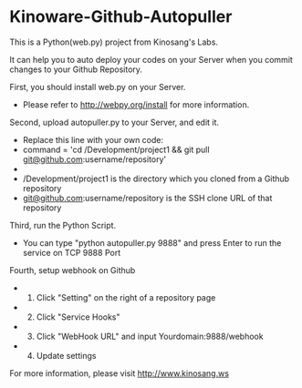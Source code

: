 Kinoware-Github-Autopuller
========

This is a Python(web.py) project from Kinosang's Labs.

It can help you to auto deploy your codes on your Server when you commit changes to your Github Repository.

First, you should install web.py on your Server.
  * Please refer to http://webpy.org/install for more information.

Second, upload autopuller.py to your Server, and edit it.
  * Replace this line with your own code:
  * command = 'cd /Development/project1 && git pull git@github.com:username/repository'
  * 
  * /Development/project1 is the directory which you cloned from a Github repository
  * git@github.com:username/repository is the SSH clone URL of that repository

Third, run the Python Script.
  * You can type "python autopuller.py 9888" and press Enter to run the service on TCP 9888 Port

Fourth, setup webhook on Github
  * 1. Click "Setting" on the right of a repository page
  * 2. Click "Service Hooks"
  * 3. Click "WebHook URL" and input Yourdomain:9888/webhook
  * 4. Update settings

For more information, please visit http://www.kinosang.ws
